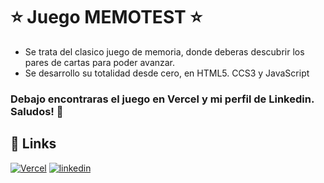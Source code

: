 # ⭐ Juego MEMOTEST ⭐

- Se trata del clasico juego de memoria, donde deberas descubrir los pares de cartas para poder avanzar.
- Se desarrollo su totalidad desde cero, en HTML5. CCS3 y JavaScript
### Debajo encontraras el juego en Vercel y mi perfil de Linkedin. Saludos! 👋

## 🔗 Links
[![Vercel ](https://img.shields.io/badge/Vercel-000?style=for-the-badge&logo=ko-fi&logoColor=white)](https://memotest-seven.vercel.app/)
[![linkedin](https://img.shields.io/badge/linkedin-0A66C2?style=for-the-badge&logo=linkedin&logoColor=white)](https://www.linkedin.com/in/federico-etchevest-985962160/)

